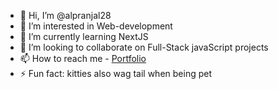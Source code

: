- 👋 Hi, I’m @alpranjal28
- 👀 I’m interested in Web-development
- 🌱 I’m currently learning NextJS
- 💞️ I’m looking to collaborate on Full-Stack javaScript projects
- 📫 How to reach me - [Portfolio](https://portfolio-p-a-l.vercel.app/portfolio)
- ⚡ Fun fact: kitties also wag tail when being pet

<!---
alpranjal28/alpranjal28 is a ✨ special ✨ repository because its `README.md` (this file) appears on your GitHub profile.
You can click the Preview link to take a look at your changes.
--->
